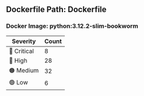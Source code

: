 ## Dockerfile Path: Dockerfile

### Docker Image: python:3.12.2-slim-bookworm
| Severity | Count |
|----------|-------|
| 🛑 Critical | 8 |
| 🔴 High | 28 |
| 🟠 Medium | 32 |
| 🟢 Low | 6 |